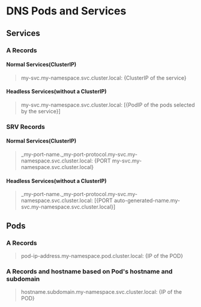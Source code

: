 # DNS Pods and Services

## Services
### A Records
#### Normal Services(ClusterIP)
> my-svc.my-namespace.svc.cluster.local: {ClusterIP of the service}


#### Headless Services(without a ClusterIP)
>my-svc.my-namespace.svc.cluster.local: [{PodIP of the pods selected by the service}]

### SRV Records
#### Normal Services(ClusterIP)
> \_my-port-name._my-port-protocol.my-svc.my-namespace.svc.cluster.local: {PORT my-svc.my-namespace.svc.cluster.local}


#### Headless Services(without a ClusterIP)
> \_my-port-name._my-port-protocol.my-svc.my-namespace.svc.cluster.local: [{PORT auto-generated-name.my-svc.my-namespace.svc.cluster.local}]

## Pods
### A Records
>pod-ip-address.my-namespace.pod.cluster.local: {IP of the POD}

### A Records and hostname based on Pod's hostname and subdomain
>hostname.subdomain.my-namespace.svc.cluster.local: {IP of the POD}
